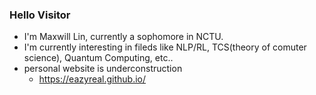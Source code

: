 ### Hello Visitor
- I'm Maxwill Lin, currently a sophomore in NCTU.
- I'm currently interesting in fileds like NLP/RL, TCS(theory of comuter science), Quantum Computing, etc..
- personal website is underconstruction
  - https://eazyreal.github.io/


<!--
**EazyReal/eazyreal** is a ✨ _special_ ✨ repository because its `README.md` (this file) appears on your GitHub profile.

Here are some ideas to get you started:

- 🔭 I’m currently working on ...
- 🌱 I’m currently learning ...
- 👯 I’m looking to collaborate on ...
- 🤔 I’m looking for help with ...
- 💬 Ask me about ...
- 📫 How to reach me: ...
- 😄 Pronouns: ...
- ⚡ Fun fact: ...
-->
